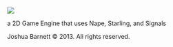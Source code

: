 ![](https://raw.github.com/SyntheCypher/Flat2D/master/assets/logo.png)

a 2D Game Engine that uses Nape, Starling, and Signals

Joshua Barnett &copy; 2013. All rights reserved.